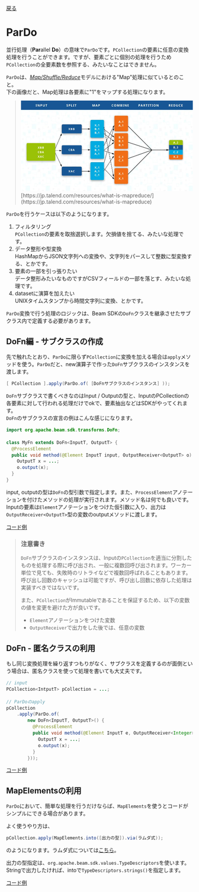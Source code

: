 [戻る](../core.md)

# ParDo
並行処理（**Par**allel **Do**）の意味で`ParDo`です。`PCollection`の要素に任意の変換処理を行うことができます。ですが、要素ごとに個別の処理を行うため`PCollection`の全要素数を参照する、みたいなことはできません。


`ParDo`は、[_Map/Shuffle/Reduce_](https://enterprisezine.jp/dbonline/detail/4440)モデルにおける"Map"処理に似ているとのこと。  
下の画像だと、Map処理は各要素に"1"をマップする処理になります。

> <img src="./figs/what-is-mapreduce.jpg" width="700">  
> [https://jp.talend.com/resources/what-is-mapreduce/](https://jp.talend.com/resources/what-is-mapreduce)

`ParDo`を行うケースは以下のようになります。

1. フィルタリング  
`PCollection`の要素を取捨選択します。欠損値を捨てる、みたいな処理です。
2. データ整形や型変換  
HashMapからJSON文字列への変換や、文字列をパースして整数に型変換する、とかです。
3. 要素の一部を引っ張りたい  
データ整形みたいなものですがCSVフィールドの一部を落とす、みたいな処理です。
4. datasetに演算を加えたい  
UNIXタイムスタンプから時間文字列に変換、とかです。
    
`ParDo`変換で行う処理のロジックは、Beam SDKの`DoFn`クラスを継承させたサブクラス内で定義する必要があります。

## <span class="head">DoFn編 - サブクラスの作成</span>
先で触れたとおり、`ParDo`に限らず`PCollection`に変換を加える場合は`apply`メソッドを使う。`ParDo`だと、new演算子で作った`DoFn`サブクラスのインスタンスを渡します。

```java
[ PCollection ].apply(ParDo.of( [DoFnサブクラスのインスタンス] ));
```

`DoFn`サブクラスで書くべきなのはInput / Outputの型と、InputのPCollectionの各要素に対して行われる処理だけでokで、要素抽出などはSDKがやってくれます。  
`DoFn`のサブクラスの宣言の例はこんな感じになります。

```java
import org.apache.beam.sdk.transforms.DoFn;

class MyFn extends DoFn<InputT, OutputT> {
  @ProcessElement
  public void method(@Element InputT input, OutputReceiver<OutputT> o) {
    OutputT x = ...;
    o.output(x);
  }
}
```

input, outputの型は`DoFn`の型引数で指定します。また、`ProcessElement`アノテーションを付けたメソッドの処理が実行されます。メソッド名は何でも良いです。  
Inputの要素は`Element`アノテーションをつけた仮引数に入り、出力は`OutputReceiver<OutputT>`型の変数のoutputメソッドに渡します。

[コード例](./codes/dofn_subclass.md)


> ### 注意書き
>`DoFn`サブクラスのインスタンスは、Inputの`PCollection`を適当に分割したものを処理する際に呼び出され、一般に複数回呼び出されます。ワーカー単位で見ても、失敗時のリトライなどで複数回呼ばれることもあります。  
>呼び出し回数のキャッシュは可能ですが、呼び出し回数に依存した処理は実装すべきではないです。
>
>また、`PCollection`がImmutableであることを保証するため、以下の変数の値を変更を避けた方が良いです。
>
> - `Element`アノテーションをつけた変数
> - `OutputReceiver`で出力をした後では、任意の変数

## <span class="head">DoFn - 匿名クラスの利用</span>
もし同じ変換処理を繰り返すつもりがなく、サブクラスを定義するのが面倒という場合は、匿名クラスを使って処理を書いても大丈夫です。

```java
// input
PCollection<IntputT> pCollection = ...;

// ParDoのapply
pCollection
    .apply(ParDo.of(
        new DoFn<InputT, OutputT>() {
          @ProcessElement
          public void method(@Element InputT e, OutputReceiver<Integer> o) {
            OutputT x = ...;
            o.output(x);
          }
        }));
```

[コード例](./codes/dofn_anonymous.md)

## <span class="head">MapElementsの利用</span>
`ParDo`において、簡単な処理を行うだけならば、`MapElements`を使うとコードがシンプルにできる場合があります。

よく使うやり方は、

```java
pCollection.apply(MapElements.into([出力の型]).via(ラムダ式));
```

のようになります。ラムダ式については[こちら](https://qiita.com/dev_npon/items/4edd925f0fafe969bd06)。

出力の型指定は、`org.apache.beam.sdk.values.TypeDescriptors`を使います。Stringで出力したければ、intoで`TypeDescriptors.strings()`を指定します。

[コード例](./codes/mapElements.md)

